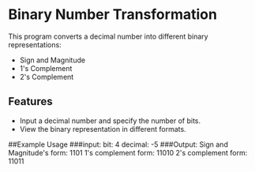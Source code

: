 # Binary Number Transformation

This program converts a decimal number into different binary representations:
- Sign and Magnitude
- 1's Complement
- 2's Complement

## Features
- Input a decimal number and specify the number of bits.
- View the binary representation in different formats.

##Example Usage
###input:
bit: 4
decimal: -5
###Output:
Sign and Magnitude's form: 1101
1's complement form: 11010
2's complement form: 11011

